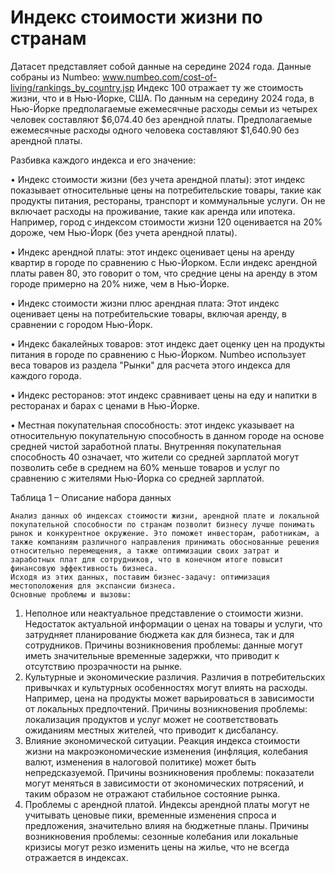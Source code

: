 # Индекс стоимости жизни по странам
Датасет представляет собой данные на середине 2024 года. Данные собраны из Numbeo: www.numbeo.com/cost-of-living/rankings_by_country.jsp
Индекс 100 отражает ту же стоимость жизни, что и в Нью-Йорке, США. По данным на середину 2024 года, в Нью-Йорке предполагаемые ежемесячные расходы семьи из четырех человек составляют $6,074.40 без арендной платы. Предполагаемые ежемесячные расходы одного человека составляют $1,640.90 без арендной платы.

Разбивка каждого индекса и его значение:

•	Индекс стоимости жизни (без учета арендной платы): этот индекс показывает относительные цены на потребительские товары, такие как продукты питания, рестораны, транспорт и коммунальные услуги. Он не включает расходы на проживание, такие как аренда или ипотека. Например, город с индексом стоимости жизни 120 оценивается на 20% дороже, чем Нью-Йорк (без учета арендной платы).

•	Индекс арендной платы: этот индекс оценивает цены на аренду квартир в городе по сравнению с Нью-Йорком. Если индекс арендной платы равен 80, это говорит о том, что средние цены на аренду в этом городе примерно на 20% ниже, чем в Нью-Йорке.

•	Индекс стоимости жизни плюс арендная плата: Этот индекс оценивает цены на потребительские товары, включая аренду, в сравнении с городом Нью-Йорк.

•	Индекс бакалейных товаров: этот индекс дает оценку цен на продукты питания в городе по сравнению с Нью-Йорком. Numbeo использует веса товаров из раздела "Рынки" для расчета этого индекса для каждого города.

•	Индекс ресторанов: этот индекс сравнивает цены на еду и напитки в ресторанах и барах с ценами в Нью-Йорке.

•	Местная покупательная способность: этот индекс указывает на относительную покупательную способность в данном городе на основе средней чистой заработной платы. Внутренняя покупательная способность 40 означает, что жители со средней зарплатой могут позволить себе в среднем на 60% меньше товаров и услуг по сравнению с жителями Нью-Йорка со средней зарплатой.

Таблица 1 – Описание набора данных

	Анализ данных об индексах стоимости жизни, арендной плате и локальной покупательной способности по странам позволит бизнесу лучше понимать рынок и конкурентное окружение. Это поможет инвесторам, работникам, а также компаниям различного направления принимать обоснованные решения относительно перемещения, а также оптимизации своих затрат и заработных плат для сотрудников, что в конечном итоге повысит финансовую эффективность бизнеса.
	Исходя из этих данных, поставим бизнес-задачу: оптимизация местоположения для экспансии бизнеса.
	Основные проблемы и вызовы:
1.	Неполное или неактуальное представление о стоимости жизни. Недостаток актуальной информации о ценах на товары и услуги, что затрудняет планирование бюджета как для бизнеса, так и для сотрудников.
Причины возникновения проблемы: данные могут иметь значительные временные задержки, что приводит к отсутствию прозрачности на рынке.
2.	Культурные и экономические различия. Различия в потребительских привычках и культурных особенностях могут влиять на расходы. Например, цена на продукты может варьироваться в зависимости от локальных предпочтений.
Причины возникновения проблемы: локализация продуктов и услуг может не соответствовать ожиданиям местных жителей, что приводит к дисбалансу.
3.	Влияние экономической ситуации. Реакция индекса стоимости жизни на макроэкономические изменения (инфляция, колебания валют, изменения в налоговой политике) может быть непредсказуемой.
Причины возникновения проблемы: показатели могут меняться в зависимости от экономических потрясений, и таким образом не отражают стабильное состояние рынка.
4.	Проблемы с арендной платой. 	Индексы арендной платы могут не учитывать ценовые пики, временные изменения спроса и предложения, значительно влияя на бюджетные планы.
Причины возникновения проблемы: сезонные колебания или локальные кризисы могут резко изменить цены на жилье, что не всегда отражается в индексах.
